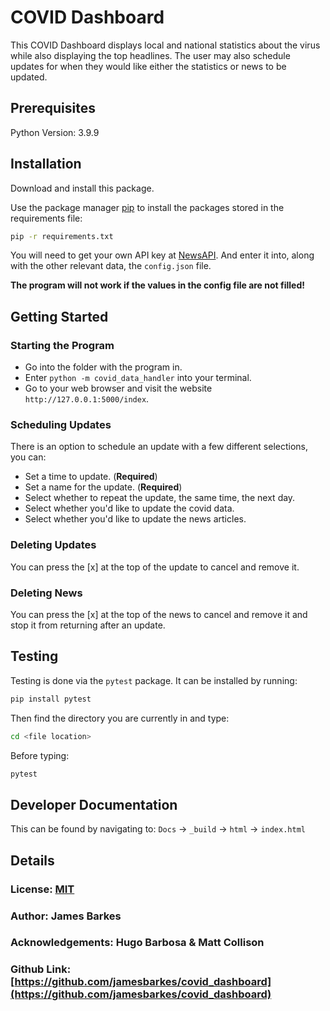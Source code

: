 # COVID Dashboard

This COVID Dashboard displays local and national statistics about the virus while also displaying the top headlines. The user may also schedule updates for when they would like either the statistics or news to be updated.

## Prerequisites
Python Version: 3.9.9

## Installation

Download and install this package.

Use the package manager [pip](https://pip.pypa.io/en/stable/) to install the packages stored in the requirements file:
```bash
pip -r requirements.txt
```

You will need to get your own API key at [NewsAPI](https://newsapi.org/). And enter it into, along with the other relevant data, the ```config.json``` file.

**The program will not work if the values in the config file are not filled!**
## Getting Started
### Starting the Program
* Go into the folder with the program in.
* Enter ```python -m covid_data_handler``` into your terminal.
* Go to your web browser and visit the website ```http://127.0.0.1:5000/index```.
### Scheduling Updates
There is an option to schedule an update with a few different selections, you can:

* Set a time to update. (**Required**)
* Set a name for the update. (**Required**)
* Select whether to repeat the update, the same time, the next day.
* Select whether you'd like to update the covid data.
* Select whether you'd like to update the news articles.

### Deleting Updates
You can press the [x] at the top of the update to cancel and remove it.

### Deleting News
You can press the [x] at the top of the news to cancel and remove it and stop it from returning after an update.

## Testing
Testing is done via the ```pytest``` package. It can be installed by running:
```bash
pip install pytest
```
Then find the directory you are currently in and type:
```bash 
cd <file location>
```
Before typing:
```bash
pytest
```
## Developer Documentation
This can be found by navigating to:
```Docs``` -> ```_build``` -> ```html``` -> ```index.html```
## Details
### License: [MIT](https://choosealicense.com/licenses/mit/)
### Author: James Barkes
### Acknowledgements: Hugo Barbosa & Matt Collison
### Github Link: [https://github.com/jamesbarkes/covid_dashboard](https://github.com/jamesbarkes/covid_dashboard)